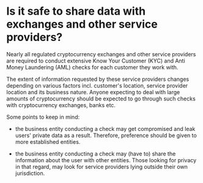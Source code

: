 # Is it safe to share data with exchanges and other service providers?

Nearly all regulated cryptocurrency exchanges and other service providers are required to conduct extensive Know Your Customer (KYC) and Anti Money Laundering (AML) checks for each customer they work with.

The extent of information requested by these service providers changes depending on various factors incl. customer's location, service provider location and its business nature. Anyone expecting to deal with large amounts of cryptocurrency should be expected to go through such checks with cryptocurrency exchanges, banks etc.

Some points to keep in mind:

- the business entity conducting a check may get compromised and leak users' private data as a result. Therefore, preference should be given to more established entities.
  
- the business entity conducting a check may (have to) share the information about the user with other entities. Those looking for privacy in that regard, may look for service providers lying outside their own jurisdiction.
